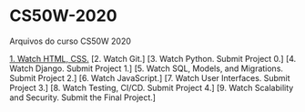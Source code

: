 # CS50W-2020

Arquivos do curso CS50W 2020

[1. Watch HTML, CSS.](https://cdn.cs50.net/web/2020/spring/lectures/0/lecture0-720p.mp4)
[2. Watch Git.]
[3. Watch Python. Submit Project 0.]
[4. Watch Django. Submit Project 1.]
[5. Watch SQL, Models, and Migrations. Submit Project 2.]
[6. Watch JavaScript.]
[7. Watch User Interfaces. Submit Project 3.]
[8. Watch Testing, CI/CD. Submit Project 4.]
[9. Watch Scalability and Security. Submit the Final Project.]

